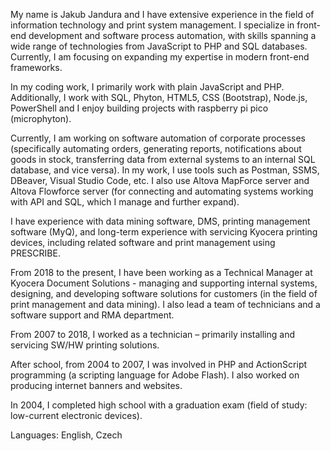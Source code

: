 My name is Jakub Jandura and I have extensive experience in the field of information technology and print system management. I specialize in front-end development and software process automation, with skills spanning a wide range of technologies from JavaScript to PHP and SQL databases. Currently, I am focusing on expanding my expertise in modern front-end frameworks.

In my coding work, I primarily work with plain JavaScript and PHP. Additionally, I work with SQL, Phyton, HTML5, CSS (Bootstrap), Node.js, PowerShell and I enjoy building projects with raspberry pi pico (microphyton).

Currently, I am working on software automation of corporate processes (specifically automating orders, generating reports, notifications about goods in stock, transferring data from external systems to an internal SQL database, and vice versa). In my work, I use tools such as Postman, SSMS, DBeaver, Visual Studio Code, etc. I also use Altova MapForce server and Altova Flowforce server (for connecting and automating systems working with API and SQL, which I manage and further expand).

I have experience with data mining software, DMS, printing management software (MyQ), and long-term experience with servicing Kyocera printing devices, including related software and print management using PRESCRIBE.

From 2018 to the present, I have been working as a Technical Manager at Kyocera Document Solutions - managing and supporting internal systems, designing, and developing software solutions for customers (in the field of print management and data mining). I also lead a team of technicians and a software support and RMA department.

From 2007 to 2018, I worked as a technician – primarily installing and servicing SW/HW printing solutions.

After school, from 2004 to 2007, I was involved in PHP and ActionScript programming (a scripting language for Adobe Flash). I also worked on producing internet banners and websites.

In 2004, I completed high school with a graduation exam (field of study: low-current electronic devices).

Languages: English, Czech
